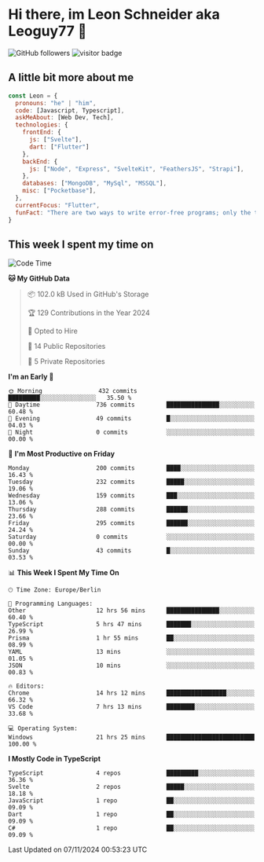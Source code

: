 # Hi there, im Leon Schneider aka Leoguy77 👋

![GitHub followers](https://img.shields.io/github/followers/leoguy77.svg?style=social&label=Followers) ![visitor badge](https://vbr.nathanchung.dev/badge?page_id=Leoguy77)

## A little bit more about me

```javascript
const Leon = {
  pronouns: "he" | "him",
  code: [Javascript, Typescript],
  askMeAbout: [Web Dev, Tech],
  technologies: {
    frontEnd: {
      js: ["Svelte"],
      dart: ["Flutter"]
    },
    backEnd: {
      js: ["Node", "Express", "SvelteKit", "FeathersJS", "Strapi"],
    },
    databases: ["MongoDB", "MySql", "MSSQL"],
    misc: ["Pocketbase"],
  },
  currentFocus: "Flutter",
  funFact: "There are two ways to write error-free programs; only the third one works"
}
```

## This week I spent my time on

<!--START_SECTION:waka-->
![Code Time](http://img.shields.io/badge/Code%20Time-267%20hrs%206%20mins-blue)

**🐱 My GitHub Data** 

> 📦 102.0 kB Used in GitHub's Storage 
 > 
> 🏆 129 Contributions in the Year 2024
 > 
> 💼 Opted to Hire
 > 
> 📜 14 Public Repositories 
 > 
> 🔑 5 Private Repositories 
 > 
**I'm an Early 🐤** 

```text
🌞 Morning                432 commits         █████████░░░░░░░░░░░░░░░░   35.50 % 
🌆 Daytime                736 commits         ███████████████░░░░░░░░░░   60.48 % 
🌃 Evening                49 commits          █░░░░░░░░░░░░░░░░░░░░░░░░   04.03 % 
🌙 Night                  0 commits           ░░░░░░░░░░░░░░░░░░░░░░░░░   00.00 % 
```
📅 **I'm Most Productive on Friday** 

```text
Monday                   200 commits         ████░░░░░░░░░░░░░░░░░░░░░   16.43 % 
Tuesday                  232 commits         █████░░░░░░░░░░░░░░░░░░░░   19.06 % 
Wednesday                159 commits         ███░░░░░░░░░░░░░░░░░░░░░░   13.06 % 
Thursday                 288 commits         ██████░░░░░░░░░░░░░░░░░░░   23.66 % 
Friday                   295 commits         ██████░░░░░░░░░░░░░░░░░░░   24.24 % 
Saturday                 0 commits           ░░░░░░░░░░░░░░░░░░░░░░░░░   00.00 % 
Sunday                   43 commits          █░░░░░░░░░░░░░░░░░░░░░░░░   03.53 % 
```


📊 **This Week I Spent My Time On** 

```text
🕑︎ Time Zone: Europe/Berlin

💬 Programming Languages: 
Other                    12 hrs 56 mins      ███████████████░░░░░░░░░░   60.40 % 
TypeScript               5 hrs 47 mins       ███████░░░░░░░░░░░░░░░░░░   26.99 % 
Prisma                   1 hr 55 mins        ██░░░░░░░░░░░░░░░░░░░░░░░   08.99 % 
YAML                     13 mins             ░░░░░░░░░░░░░░░░░░░░░░░░░   01.05 % 
JSON                     10 mins             ░░░░░░░░░░░░░░░░░░░░░░░░░   00.83 % 

🔥 Editors: 
Chrome                   14 hrs 12 mins      █████████████████░░░░░░░░   66.32 % 
VS Code                  7 hrs 13 mins       ████████░░░░░░░░░░░░░░░░░   33.68 % 

💻 Operating System: 
Windows                  21 hrs 25 mins      █████████████████████████   100.00 % 
```

**I Mostly Code in TypeScript** 

```text
TypeScript               4 repos             █████████░░░░░░░░░░░░░░░░   36.36 % 
Svelte                   2 repos             █████░░░░░░░░░░░░░░░░░░░░   18.18 % 
JavaScript               1 repo              ██░░░░░░░░░░░░░░░░░░░░░░░   09.09 % 
Dart                     1 repo              ██░░░░░░░░░░░░░░░░░░░░░░░   09.09 % 
C#                       1 repo              ██░░░░░░░░░░░░░░░░░░░░░░░   09.09 % 
```




 Last Updated on 07/11/2024 00:53:23 UTC
<!--END_SECTION:waka-->
